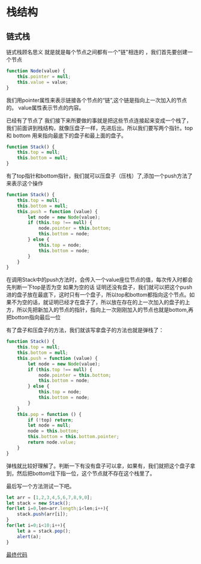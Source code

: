 # 栈结构
## 链式栈

链式栈顾名思义 就是就是每个节点之间都有一个"链"相连的 ，我们首先要创建一个节点

```javascript
function Node(value) {
	this.pointer = null;
	this.value = value;
}
```

我们用pointer属性来表示链接各个节点的“链”,这个链是指向上一次加入的节点的。 value属性表示节点的内容。

已经有了节点了 我们接下来所要做的事就是把这些节点连接起来变成一个栈了，我们前面讲到栈结构，就像压盘子一样，先进后出。所以我们要写两个指针。top 和 bottom 用来指向最底下的盘子和最上面的盘子。

```javascript
function Stack() {
	this.top = null;
	this.bottom = null;
}
```
有了top指针和bottom指针，我们就可以压盘子（压栈）了,添加一个push方法了来表示这个操作

```javascript
function Stack() {
	this.top = null;
	this.bottom = null;
	this.push = function (value) {
		let node = new Node(value);
		if (this.top !== null) {
			node.pointer = this.bottom;
			this.bottom = node;
		} else {
			this.top = node;
			this.bottom = node;
		}
	}
}
```
在调用Stack中的push方法时，会传入一个value座位节点的值，每次传入时都会先判断一下top是否为空 如果为空的话 证明还没有盘子，我们就可以把这个push进的盘子放在最底下，这时只有一个盘子，所以top和bottom都指向这个节点。如果不为空的话，就证明已经才在盘子了，所以放在存在的上一次加入的盘子的上方，所以先把新加入的节点的指针，指向上一次刚刚加入的节点也就是bottom,再把bottom指向最后一位

有了盘子和压盘子的方法，我们就该写拿盘子的方法也就是弹栈了：

```javascript
function Stack() {
	this.top = null;
	this.bottom = null;
	this.push = function (value) {
		let node = new Node(value);
		if (this.top !== null) {
			node.pointer = this.bottom;
			this.bottom = node;
		} else {
			this.top = node;
			this.bottom = node;
		}
	}
	this.pop = function () {
		if (!top) return;
		let node = null;
		node = this.bottom;
		this.bottom = this.bottom.pointer;
		return node.value;
	}
}
```
弹栈就比较好理解了。判断一下有没有盘子可以拿，如果有，我们就把这个盘子拿到，然后把bottom往下指一位，这个节点就不存在这个栈里了。

最后写一个方法测试一下吧。

```javascript
let arr = [1,2,3,4,5,6,7,8,9,0];
let stack = new Stack();
for(let i=0,len=arr.length;i<len;i++){
	stack.push(arr[i]);
}
for(let i=0;i<10;i++){
	let a = stack.pop();
	alert(a);
}
```
[最终代码](https://github.com/Yos5ef/JS-writes-data-structure/blob/master/stack/chainStack.js)





